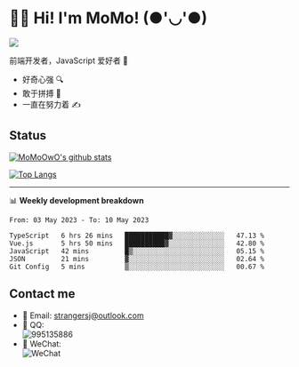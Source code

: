 # 👨‍🎓 Hi! I'm MoMo! (●'◡'●)

[![](https://img.shields.io/badge/-@MoMoOwO-%23181717?style=flat-square&logo=github)](https://github.com/MoMoOwO)

前端开发者，JavaScript 爱好者 💖
- 好奇心强 🔍
- 敢于拼搏 💪
- 一直在努力着 ✍

## Status

[![MoMoOwO's github stats](https://github-readme-stats.vercel.app/api?username=MoMoOwO&show_icons=true&theme=tokyonight)](https://github.com/MoMoOwO)

[![Top Langs](https://github-readme-stats.vercel.app/api/top-langs/?username=MoMoOwO&layout=compact&theme=tokyonight)](https://github.com/MoMoOwO)

---

📊 **Weekly development breakdown**

<!--START_SECTION:waka-->

```text
From: 03 May 2023 - To: 10 May 2023

TypeScript   6 hrs 26 mins   ███████████▓░░░░░░░░░░░░░   47.13 %
Vue.js       5 hrs 50 mins   ██████████▓░░░░░░░░░░░░░░   42.80 %
JavaScript   42 mins         █▒░░░░░░░░░░░░░░░░░░░░░░░   05.15 %
JSON         21 mins         ▓░░░░░░░░░░░░░░░░░░░░░░░░   02.64 %
Git Config   5 mins          ▒░░░░░░░░░░░░░░░░░░░░░░░░   00.67 %
```

<!--END_SECTION:waka-->

## Contact me

- 📧 Email: strangersj@outlook.com
- 🐧 QQ:  
  ![995135886](https://i.loli.net/2020/11/27/Yx6eDSQi34Va5IA.jpg)
- 💭 WeChat:  
  ![WeChat](https://i.loli.net/2020/11/27/wWX6uVoIQqig5KP.jpg)
  
